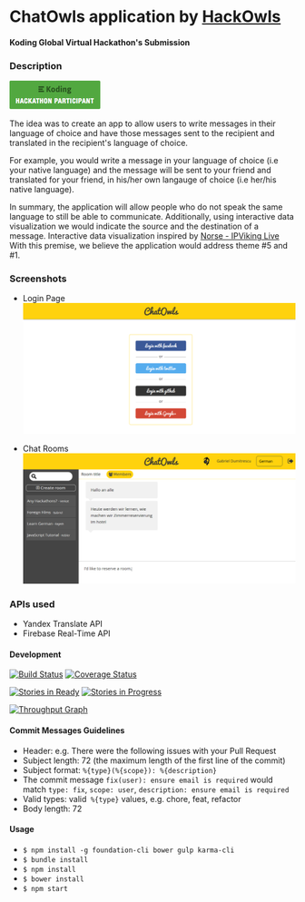 # ChatOwls application by [HackOwls](https://github.com/koding/global.hackathon/blob/master/Teams/HackOwls/ABOUT.md)

#### Koding Global Virtual Hackathon's Submission

### Description

[![Koding Hackathon](images/badge.png?raw=true "Koding Hackathon")](https://koding.com/Hackathon)

The idea was to create an app to allow users to write messages in their language of choice and have those messages sent to the recipient and translated in the recipient's language of choice.

For example, you would write a message in your language of choice (i.e your native language) and the message will be sent to your friend and translated for your friend, in his/her own langauge of choice (i.e her/his native language).

In summary, the application will allow people who do not speak the same language to still be able to communicate.
Additionally, using interactive data visualization we would indicate the source and the destination of a message. Interactive data visualization inspired by [Norse - IPViking Live](http://map.ipviking.com/)
With this premise, we believe the application would address theme #5 and #1.

### Screenshots

- Login Page
[![ChatOwls](images/HackOwls-ChatOwls-LoginPage.png?raw=true "ChatOwls")](http://gdumitrescu.koding.io)

- Chat Rooms
[![ChatOwls](images/HackOwls-ChatOwls-ChatRooms.png?raw=true "ChatOwls")](http://gdumitrescu.koding.io)


### APIs used

- Yandex Translate API
- Firebase Real-Time API


#### Development

[![Build Status](https://drone.io/github.com/HackOwls/chatowls/status.png)](https://drone.io/github.com/HackOwls/chatowls/latest) [![Coverage Status](https://img.shields.io/coveralls/HackOwls/chatowls.svg)](https://coveralls.io/r/HackOwls/chatowls)

[![Stories in Ready](https://badge.waffle.io/HackOwls/chatowls.png?label=ready&title=Ready)](https://waffle.io/HackOwls/chatowls) [![Stories in Progress](https://badge.waffle.io/HackOwls/chatowls.png?label=doing&title=Doing)](https://waffle.io/HackOwls/chatowls)

[![Throughput Graph](https://graphs.waffle.io/HackOwls/chatowls/throughput.svg)](https://waffle.io/HackOwls/chatowls/metrics)


#### Commit Messages Guidelines
- Header: e.g. There were the following issues with your Pull Request
- Subject length: 72 (the maximum length of the first line of the commit)
- Subject format: `%{type}(%{scope}): %{description}`
- The commit message `fix(user): ensure email is required` would match `type: fix`, `scope: user`, `description: ensure email is required`
- Valid types: valid` %{type}` values, e.g. chore, feat, refactor
- Body length: 72

#### Usage

- `$ npm install -g foundation-cli bower gulp karma-cli`
- `$ bundle install`
- `$ npm install`
- `$ bower install`
- `$ npm start`
